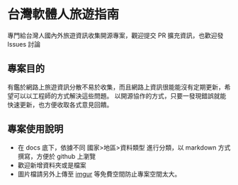 # 台灣軟體人旅遊指南

專門給台灣人國內外旅遊資訊收集開源專案，觀迎提交 PR 擴充資訊，也歡迎發 Issues 討論

## 專案目的

有鑑於網路上旅遊資訊分散不易於收集，而且網路上資訊很能能沒有定期更新，希望可以以工程師的方式解決這些問題。
以開源協作的方式，只要一發現錯誤就能快速更新，也方便收取各式意見回饋。

## 專案使用說明

- 在 docs 底下，依據不同 國家>地區>資料類型 進行分類，以 markdown 方式撰寫，方便於 github 上瀏覽
- 歡迎新增資料夾或是檔案
- 圖片檔請另外上傳至 [imgur](https://imgur.com/) 等免費空間防止專案空間太大。
